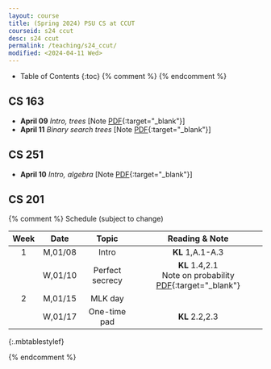 ```yaml
---
layout: course
title: (Spring 2024) PSU CS at CCUT
courseid: s24 ccut
desc: s24 ccut
permalink: /teaching/s24_ccut/
modified: <2024-04-11 Wed> 
---
```


* Table of Contents
{:toc}
{% comment %}
{% endcomment %}

## CS 163
*  **April 09** _Intro, trees_ [Note [PDF]({{base}}/teaching/s24_ccut/s24_163_live1.pdf){:target="_blank"}] 
*  **April 11** _Binary search trees_ [Note [PDF]({{base}}/teaching/s24_ccut/s24_163_live2.pdf){:target="_blank"}] 
## CS 251
*  **April 10** _Intro, algebra_ [Note [PDF]({{base}}/teaching/s24_ccut/s24_251_live1.pdf){:target="_blank"}] 

## CS 201 

{% comment %}
Schedule (subject to change)

| Week | Date  | Topic | Reading & Note |
|:-----:| :---------: |:----------:|:-----:|
|1| M,01/08| Intro | **KL** 1,A.1-A.3  |
| |W,01/10|  Perfect secrecy | **KL** 1.4,2.1 <br> Note on probability [PDF](http://theory.stanford.edu/~trevisan/cs276/notesprob.pdf){:target="_blank"}|
|2|M,01/15| MLK day| |
| |W,01/17| One-time pad | **KL** 2.2,2.3 | 
{:.mbtablestylef}

{% endcomment %}



